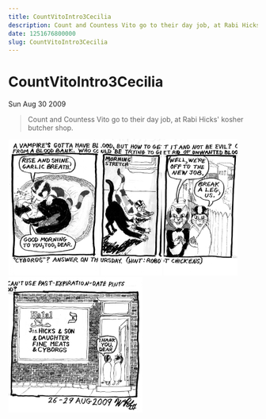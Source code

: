 ```yaml
---
title: CountVitoIntro3Cecilia
description: Count and Countess Vito go to their day job, at Rabi Hicks' kosher butcher shop.
date: 1251676800000
slug: CountVitoIntro3Cecilia
---
```



# CountVitoIntro3Cecilia

Sun Aug 30 2009

> Count and Countess Vito go to their day job, at Rabi Hicks' kosher butcher shop.
        
![undefined](2009_08_31_r1p1_PfS-Vito3_1_.png)
![undefined](2009_08_31_r1p2_PfS-Vito3_2_.png)
![undefined](2009_08_31_r1p3_PfS-Vito3_3_.png)
![undefined](2009_08_31_r1p4_PfS-Vito3_4_.png)

